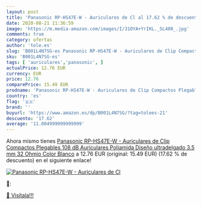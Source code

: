 ```yaml
---
layout: post
title: 'Panasonic RP-HS47E-W - Auriculares de Cl al 17.62 % de descuento'
date: 2020-08-21 11:36:59
image: 'https://m.media-amazon.com/images/I/31OYA+YrIKL._SL400_.jpg'
comments: true
category: ofertas
author: 'tole.es'
slug: 'B001L4N7SG-es Panasonic RP-HS47E-W - Auriculares de Clip Compactos...'
sku: 'B001L4N7SG-es'
tags: [ 'auriculares','panasonic', ]
actualPrice: 12.76 EUR
currency: EUR
price: 12.76
comparePrice: 15.49 EUR
prodname: 'Panasonic RP-HS47E-W - Auriculares de Clip Compactos Plegables  108 dB  Auriculares Poliamida  Diseño ultradelgado  3.5 mm  32 Ohmio   Color Blanco'
country: 'es'
flag: '🇪🇸'
brand: ''
buyurl: 'https://www.amazon.es/dp/B001L4N7SG/?tag=tolees-21'
descuento: '17.62'
average: '11.004999999999999'
---
```


Ahora mismo tienes [Panasonic RP-HS47E-W - Auriculares de Clip Compactos Plegables  108 dB  Auriculares Poliamida  Diseño ultradelgado  3.5 mm  32 Ohmio   Color Blanco](https://www.amazon.es/dp/B001L4N7SG/?tag=tolees-21) a 12.76 EUR (original: 15.49 EUR) (17.62 %  de descuento) en el siguiente enlace!

[![Panasonic RP-HS47E-W - Auriculares de Cl](https://m.media-amazon.com/images/I/31OYA+YrIKL._SL400_.jpg)](https://www.amazon.es/dp/B001L4N7SG/?tag=tolees-21)

🔎:


[🛒 Visítala!!!](https://www.amazon.es/dp/B001L4N7SG/?tag=tolees-21)

